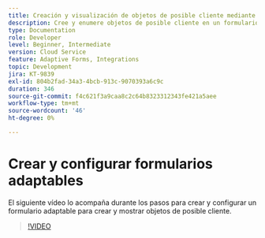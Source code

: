 ```yaml
---
title: Creación y visualización de objetos de posible cliente mediante formularios adaptables
description: Cree y enumere objetos de posible cliente en un formulario adaptable mediante la integración de Dynamics.
type: Documentation
role: Developer
level: Beginner, Intermediate
version: Cloud Service
feature: Adaptive Forms, Integrations
topic: Development
jira: KT-9839
exl-id: 804b2fad-34a3-4bcb-913c-9070393a6c9c
duration: 346
source-git-commit: f4c621f3a9caa8c2c64b8323312343fe421a5aee
workflow-type: tm+mt
source-wordcount: '46'
ht-degree: 0%

---
```


# Crear y configurar formularios adaptables


El siguiente vídeo lo acompaña durante los pasos para crear y configurar un formulario adaptable para crear y mostrar objetos de posible cliente.

>[!VIDEO](https://video.tv.adobe.com/v/340791?quality=12&learn=on)
